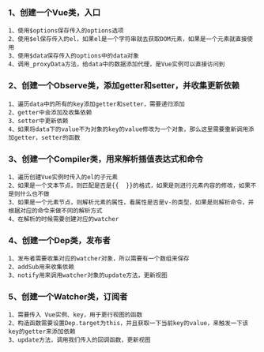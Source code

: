 ### 1、创建一个Vue类，入口
    1、使用$options保存传入的options选项
    2、使用$el保存传入的el，如果el是一个字符串就去获取DOM元素，如果是一个元素就直接使用
    3、使用$data保存传入的options中的data对象
    4、调用_proxyData方法，给data中的数据添加代理，是Vue实例可以直接访问到
### 2、创建一个Observe类，添加getter和setter，并收集更新依赖
    1、遍历data中的所有的key添加getter和setter，需要递归添加
    2、getter中会添加及收集依赖
    3、setter中更新依赖
    4、如果将data下的value不为对象的key的value修改为一个对象，那么这里需要重新调用添加getter，setter的函数
### 3、创建一个Compiler类，用来解析插值表达式和命令
    1、遍历创建Vue实例时传入的el的子元素
    2、如果是一个文本节点，则匹配是否是{{  }}的格式，如果是则进行元素内容的修改，如果不是则什么也不做
    3、如果是一个元素节点，则解析元素的属性，看属性是否是v-的类型，如果是则解析命令，并根据对应的命令来做不同的解析方式
    4、在解析的时候需要创建对应的watcher
### 4、创建一个Dep类，发布者
    1、发布者需要收集对应的watcher对象，所以需要有一个数组来保存
    2、addSub用来收集依赖
    3、notify用来调用watcher对象的update方法，更新视图
### 5、创建一个Watcher类，订阅者
    1、需要传入 Vue实例、key，用于更行视图的函数
    2、构造函数需要设置Dep.target为this，并且获取一下当前key的value，来触发一下该key的getter来添加依赖
    3、update方法，调用我们传入的回调函数，更新视图
